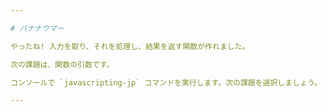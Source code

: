 ```yaml
---

# バナナウマー

やったね! 入力を取り、それを処理し、結果を返す関数が作れました。

次の課題は、関数の引数です。

コンソールで `javascripting-jp` コマンドを実行します。次の課題を選択しましょう。

---
```

